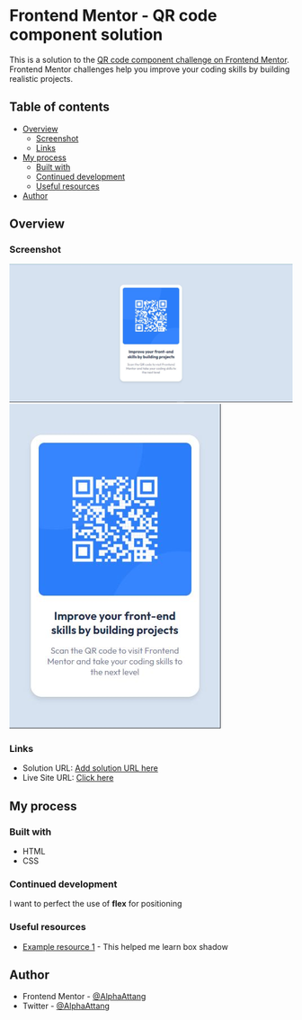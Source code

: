 # Frontend Mentor - QR code component solution

This is a solution to the [QR code component challenge on Frontend Mentor](https://www.frontendmentor.io/challenges/qr-code-component-iux_sIO_H). Frontend Mentor challenges help you improve your coding skills by building realistic projects. 

## Table of contents

- [Overview](#overview)
  - [Screenshot](#screenshot)
  - [Links](#links)
- [My process](#my-process)
  - [Built with](#built-with)
  - [Continued development](#continued-development)
  - [Useful resources](#useful-resources)
- [Author](#author)


## Overview

### Screenshot

![My Solution - Desktop View](images/solution_desktop_view.JPG)
![My Solution - Mobile view](images/solution_mobile_view.JPG)


### Links

- Solution URL: [Add solution URL here](https://your-solution-url.com)
- Live Site URL: [Click here](https://frontend-challenge-cxb6.vercel.app/)

## My process

### Built with

- HTML
- CSS


### Continued development

I want to perfect the use of **flex** for positioning


### Useful resources

- [Example resource 1](https://www.w3schools.com/cssref/css3_pr_box-shadow.php) - This helped me learn box shadow


## Author

- Frontend Mentor - [@AlphaAttang](https://www.frontendmentor.io/profile/AlphaAttang)
- Twitter - [@AlphaAttang](https://www.twitter.com/AlphaAttang)
